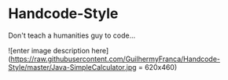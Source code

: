 # Handcode-Style
 Don't teach a humanities guy to code...

![enter image description here](https://raw.githubusercontent.com/GuilhermyFranca/Handcode-Style/master/Java-SimpleCalculator.jpg = 620x460)
